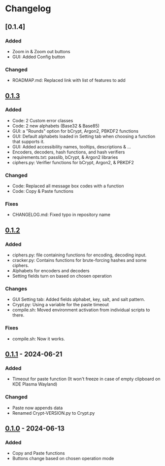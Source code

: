 # Changelog
## [0.1.4]
### Added
- Zoom in & Zoom out buttons
- GUI: Added Config button
### Changed
- ROADMAP.md: Replaced link with list of features to add
## [0.1.3]
### Added
- Code: 2 Custom error classes
- Code: 2 new alphabets (Base32 & Base85)
- GUI: a "Rounds" option for bCrypt, Argon2, PBKDF2 functions
- GUI: Default alphabets loaded in Setting tab when choosing a function that supports it.
- GUI: Added accessibility names, tooltips, descriptions & ...
- Encoders, decoders, hash functions, and hash verifiers
- requirements.txt: passlib, bCrypt, & Argon2 libraries
- ciphers.py: Verifier functions for bCrypt, Argon2, & PBKDF2
### Changed
- Code: Replaced all message box codes with a function
- Code: Copy & Paste functions
### Fixes
- CHANGELOG.md: Fixed typo in repository name

## [0.1.2]
### Added
- ciphers.py: file containing functions for encoding, decoding input.
- cracker.py: Contains functions for brute-forcing hashes and some ciphers.
- Alphabets for encoders and decoders
- Setting fields turn on based on chosen operation
### Changes
- GUI Setting tab: Added fields alphabet, key, salt, and salt pattern.
- Crypt.py: Using a variable for the paste timeout
- compile.sh: Moved environment activation from individual scripts to there.
### Fixes
- compile.sh: Now it works.

## [0.1.1] - 2024-06-21
### Added
- Timeout for paste function (It won't freeze in case of empty clipboard on KDE Plasma Wayland)
### Changed
- Paste now appends data
- Renamed Crypt-VERSION.py to Crypt.py

## [0.1.0] - 2024-06-13
### Added
- Copy and Paste functions
- Buttons change based on chosen operation mode

[0.1.3]: https://github.com/ninja-left/CRYPT-GUI/releases/tag/v0.1.3
[0.1.2]: https://github.com/ninja-left/CRYPT-GUI/releases/tag/v0.1.2
[0.1.1]: https://github.com/ninja-left/CRYPT-GUI/releases/tag/v0.1.1
[0.1.0]: https://github.com/ninja-left/CRYPT-GUI/releases/tag/v0.1.0
